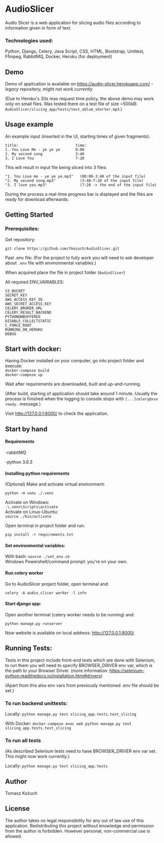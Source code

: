 # AudioSlicer

Audio Slicer is a web application for slicing audio files according to information given in 
form of text.

### Technologies used:

Python, Django, Celery, Java Script, CSS, HTML, Bootstrap, Unittest, Ffmpeg, RabbitMQ, Docker, Heroku (for deployment)

## Demo

Demo of application is available on https://audio-slicer.herokuapp.com/ - *legacy repository, might not work currently*

(Due to Heroku's 30s max request time policy, the above demo may work only on small files. 
Was tested there on a test file of size ~500kB: `AudioSlicer/slicing_app/tests/test_ablum_shorter.mp3`.)

## Usage example

An example input (inserted in the UI, starting times of given fragments):
```
title:                          time:
1. You Love Me - ye ye ye       0:00
2. My second song               3:40
3. I Love You                   7:20
```

This will result in input file being sliced into 3 files:
```
"1. You Love me - ye ye ye.mp3"   (00:00-3:40 of the input file)
"2. My second song.mp3"           (3:40-7:20 of the input file)
"3. I love you.mp3"               (7:20 -> the end of the input file)
```

During the process a real-time progress bar is displayed and the files are ready for download afterwards.

## Getting Started

### Prerequisites:

Get repository:

`git clone https://github.com/tkozuch/AudioSlicer.git`

Past .env file:
(For the project to fully work you will need to ask developer about `.env` file with environmental variables.)

When acquired place the file in project folder (`AudioSlicer`)

All required ENV_VARIABLES:
```
S3_BUCKET
SECRET_KEY
AWS_ACCESS_KEY_ID
AWS_SECRET_ACCESS_KEY
CELERY_BROKER_URL
CELERY_RESULT_BACKEND
PYTHONUNBUFFERED
DISABLE_COLLECTSTATIC
C_FORCE_ROOT
RUNNING_ON_HEROKU
DEBUG
```

## Start with docker:

Having Docker installed on your computer, go into project folder and execute:
<br>`docker-compose build`
<br>`docker-compose up`

Wait after requirements are downloaded, built and up-and-running.
 
(After build, starting of application should take around 1 minute. Usually the process is  finished
 when the logging to console stops with `[...]celery@xxx ready.` message.)

Visit http://127.0.0.1:8000/ to check the application.


## Start by hand

#### Requirements
-rabbitMQ

-python 3.6.3

#### Installing python requirements

(Optional) Make and activate virtual environment:

`python -m venv ./.venv`

Activate on Windows:
<br>`.\.venv\Scripts\activate`
<br>Activate on Linux-Ubuntu:
<br>`source ./bin/activate`

Open terminal in project folder and run:

```
pip install -r requirements.txt
```

#### Set environmental variables:

With bash: `source ./set_env.sh`<br>
Windows Powershell/command prompt: you're on your own.

#### Run celery worker

Go to AudioSlicer project folder, open terminal and:
```
celery -A audio_slicer worker -l info
```


#### Start django app:

Open another terminal (celery worker needs to be running) and:

```
python manage.py runserver
```

Now website is available on local address: http://127.0.0.1:8000/


## Running Tests:

Tests in this project include front-end tests which are done with Selenium, to run them you will
need to specify BROWSER_DRIVER env var, which is the path to your Browser Driver.
(more information: https://selenium-python.readthedocs.io/installation.html#drivers)

(Apart from this also env vars from previously mentioned .env file should be set.)

### To run backend unittests:

Locally:
`python manage.py test slicing_app.tests.test_slicing`

With Docker:
`docker-compose exec web python manage.py test slicing_app.tests.test_slicing`

### To run all tests

(As described Selenium tests need to have BROWSER_DRIVER env var set. This might now work
 currently.)

Locally:
`python manage.py test slicing_app.tests`

## Author

Tomasz Kożuch

## License

The author takes no legal responsibility for any out of law use of this application.
Redistributing this project without knowledge and permission from the author is forbidden. However personal, non-commercial use is allowed.
